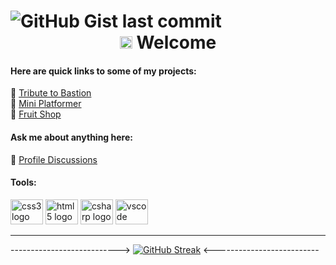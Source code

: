 # ![GitHub Gist last commit](https://img.shields.io/github-gist/last-commit/Kr33L?style=flat-square) <div align=center><img src="https://media.giphy.com/media/hvRJCLFzcasrR4ia7z/giphy.gif" width="20px"> Welcome </div>
#### Here are quick links to some of my projects:

🔭 [Tribute to Bastion](https://kr33l.github.io/Tribute-to-Bastion/) <br>
🔭 [Mini Platformer](https://kr33l.github.io/Mini-Platformer/) <br>
🔭 [Fruit Shop](https://kr33l.github.io/Fruit-Shop/) <br>

#### Ask me about anything here: <br>

💬 [Profile Discussions](https://github.com/Kr33L/Kr33L/discussions)

#### Tools:<br>
<div align="left>
 <img src="https://cdn.jsdelivr.net/gh/devicons/devicon/icons/javascript/javascript-plain.svg" height="40" width="52" alt="javascript logo"  />
 <img src="https://cdn.jsdelivr.net/gh/devicons/devicon/icons/css3/css3-plain.svg" height="40" width="52" alt="css3 logo"  />
 <img src="https://cdn.jsdelivr.net/gh/devicons/devicon/icons/html5/html5-plain.svg" height="40" width="52" alt="html5 logo"  />
 <img src="https://cdn.jsdelivr.net/gh/devicons/devicon/icons/csharp/csharp-plain.svg" height="40" width="52" alt="csharp logo"  />
 <img src="https://cdn.jsdelivr.net/gh/devicons/devicon/icons/vscode/vscode-original.svg" height="40" width="52" alt="vscode logo"  />
</div>

---
---------------------------> [![GitHub Streak](https://streak-stats.demolab.com?user=Kr33L&theme=github-dark&hide_border=true&border_radius=45)](https://git.io/streak-stats) <--------------------------
